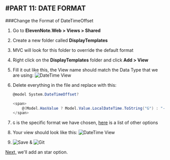 #PART 11: DATE FORMAT
---
###Change the Format of DateTimeOffset
1. Go to **ElevenNote.Web > Views > Shared**
2. Create a new folder called **DisplayTemplates**
3. MVC will look for this folder to override the default format
4. Right click on the **DisplayTemplates** folder and click **Add > View**
5. Fill it out like this, the View name should match the Data Type that we are using:
![DateTime View](/assets/11.0-A.png)
6. Delete everything in the file and replace with this:

    ```cs
    @model System.DateTimeOffset?

    <span>
        @(Model.HasValue ? Model.Value.LocalDateTime.ToString("G") : "-")
    </span>
    ```
7. `G` is the specific format we have chosen, [here](https://docs.microsoft.com/en-us/dotnet/standard/base-types/standard-date-and-time-format-strings) is a list of other options
8. Your view should look like this:
![DateTime View](/assets/11.0-B.png)
9. ![Save](/assets/font-awesome-save.png) & ![Git](/assets/devicons_github_badge.png)

[Next,](/12-Starred/12.0-Starred.md) we'll add an star option.